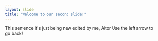 ```yaml
---
layout: slide
title: "Welcome to our second slide!"
---
```

This sentence it's just being new edited by me, Aitor
Use the left arrow to go back!
